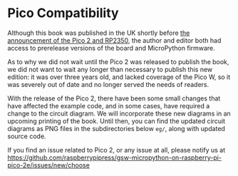 # Pico Compatibility

Although this book was published in the UK shortly before [the announcement of the Pico 2 and RP2350](https://www.raspberrypi.com/news/raspberry-pi-pico-2-our-new-5-microcontroller-board-on-sale-now/), the author and editor both had access to prerelease versions of the board and MicroPython firmware.

As to why we did not wait until the Pico 2 was released to publish the book, we did not want to wait any longer than necessary to publish this new edition: it was over three years old, and lacked coverage of the Pico W, so it was severely out of date and no longer served the needs of readers.

With the release of the Pico 2, there have been some small changes that have affected the example code, and in some cases, have required a change to the circuit diagram. We will incorporate these new diagrams in an upcoming printing of the book. Until then, you can find the updated circuit diagrams as PNG files in the subdirectories below `eg/`, along with updated source code.

If you find an issue related to Pico 2, or any issue at all, please notify us at https://github.com/raspberrypipress/gsw-micropython-on-raspberry-pi-pico-2e/issues/new/choose

